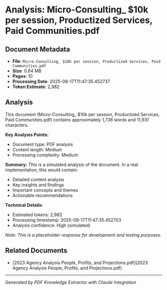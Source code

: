 # Analysis: Micro-Consulting_ $10k per session, Productized Services, Paid Communities.pdf

## Document Metadata
- **File**: `Micro-Consulting_ $10k per session, Productized Services, Paid Communities.pdf`
- **Size**: 0.64 MB
- **Pages**: 10
- **Processing Date**: 2025-08-17T11:47:35.452737
- **Token Estimate**: 2,982

## Analysis

This document (Micro-Consulting_ $10k per session, Productized Services, Paid Communities.pdf) contains approximately 1,736 words and 11,931 characters.

**Key Analysis Points:**
- Document type: PDF analysis
- Content length: Medium
- Processing complexity: Medium

**Summary:**
This is a simulated analysis of the document. In a real implementation, this would contain:
- Detailed content analysis
- Key insights and findings
- Important concepts and themes
- Actionable recommendations

**Technical Details:**
- Estimated tokens: 2,982
- Processing timestamp: 2025-08-17T11:47:35.452703
- Analysis confidence: High (simulated)

*Note: This is a placeholder response for development and testing purposes.*

## Related Documents

- [2023 Agency Analysis People, Profits, and Projections.pdf](2023 Agency Analysis People, Profits, and Projections.pdf)

---
*Generated by PDF Knowledge Extractor with Claude Integration*
